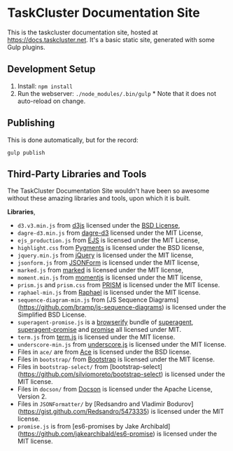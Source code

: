 TaskCluster Documentation Site
==============================

This is the taskcluster documentation site, hosted at https://docs.taskcluster.net.
It's a basic static site, generated with some Gulp plugins.

Development Setup
-----------------

  1. Install: `npm install`
  2. Run the webserver: `./node_modules/.bin/gulp`
    * Note that it does not auto-reload on change.

Publishing
----------

This is done automatically, but for the record:

```
gulp publish
```

Third-Party Libraries and Tools
-------------------------------
The TaskCluster Documentation Site wouldn't have been so awesome without these
amazing libraries and tools, upon which it is built.

**Libraries**,

 * `d3.v3.min.js` from [d3js](http://d3js.org/) licensed under the
    [BSD License](http://opensource.org/licenses/BSD-3-Clause),
 * `dagre-d3.min.js` from [dagre-d3](https://github.com/cpettitt/dagre-d3)
   licensed under the MIT License,
 * `ejs_production.js` from [EJS](http://embeddedjs.com/) is licensed under the
   MIT License,
 * `highlight.css` from [Pygments](http://pygments.org/) is licensed under the
   BSD license,
 * `jquery.min.js` from [jQuery](https://jquery.org) is licensed under the MIT
   license,
 * `jsonform.js` from [JSONForm](https://github.com/joshfire/jsonform) is
   licensed under the MIT license,
 * `marked.js` from [marked](https://github.com/chjj/marked) is licensed under
   the MIT license,
 * `moment.min.js` from [momentjs](http://momentjs.com/) is licensed under the
   MIT license,
 * `prism.js` and `prism.css` from [PRISM](http://prismjs.com/) is licensed
   under the MIT license.
 * `raphael-min.js` from [Raphael](http://raphaeljs.com/) is licensed under
   the MIT license.
 * `sequence-diagram-min.js` from [JS Sequence Diagrams]
   (https://github.com/bramp/js-sequence-diagrams) is licensed under the
   Simplified BSD License.
 * `superagent-promise.js` is a [browserify](http://browserify.org/) bundle of
   [superagent](https://github.com/visionmedia/superagent),
   [superagent-promise](https://github.com/lightsofapollo/superagent-promise)
   and [promise](https://github.com/then/promise) all licensed under MIT.
 * `term.js` from [term.js](https://github.com/chjj/term.js/) is licensed
   under the MIT license.
 * `underscore-min.js` from [underscore.js](http://underscorejs.org/) is
   licensed under the MIT license.
 * Files in `ace/` are from [Ace](http://ace.c9.io/) is licensed under the
   BSD license.
 * Files in `bootstrap/` from [Bootstrap](http://getbootstrap.com/) is licensed
   under the MIT license.
 * Files in `bootstrap-select/` from [bootstrap-select]
   (https://github.com/silviomoreto/bootstrap-select) is licensed under the
   MIT license.
 * Files in `docson/` from [Docson](https://github.com/lbovet/docson) is
   licensed under the Apache License, Version 2.
 * Files in `JSONFormatter/` by [Redsandro and Vladimir Bodurov]
   (https://gist.github.com/Redsandro/5473335) is licensed under the MIT
   license.
 * `promise.js` is from [es6-promises by Jake Archibald]
   (https://github.com/jakearchibald/es6-promise) is licensed under the MIT
   license.
